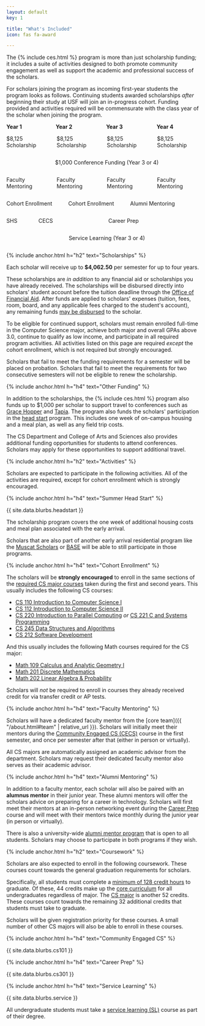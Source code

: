 ```yaml
---
layout: default
key: 1

title: "What's Included"
icon: fas fa-award

---
```


The {% include ces.html %} program is more than just scholarship funding; it includes a suite of activities designed to both promote community engagement as well as support the academic and professional success of the scholars. 

For scholars joining the program as incoming first-year students the program looks as follows. Continuing students awarded scholarships *after* beginning their study at USF will join an in-progress cohort. Funding provided and activities required will be commensurate with the class year of the scholar when joining the program.

<div class="glance">
  <div class="columns is-3 is-mobile">
    <div class="column"><strong>Year 1</strong></div>
    <div class="column"><strong>Year 2</strong></div>
    <div class="column"><strong>Year 3</strong></div>
    <div class="column"><strong>Year 4</strong></div>
  </div>

  <div class="columns is-3 is-mobile">
    <div class="column">
      <p class="has-background-usf-green has-text-white">$8,125 Scholarship</p>
    </div>
    <div class="column">
      <p class="has-background-usf-green has-text-white">$8,125 Scholarship</p>
    </div>
    <div class="column">
      <p class="has-background-usf-green has-text-white">$8,125 Scholarship</p>
    </div>
    <div class="column">
      <p class="has-background-usf-green has-text-white">$8,125 Scholarship</p>
    </div>
  </div>

  <div class="columns is-3 is-mobile">
    <div class="column"></div>  
    <div class="column">
      <p class="has-background-usf-green has-text-white">
        $1,000 Conference Funding (Year 3 or 4)
      </p>
    </div>
  </div>

  <div class="columns is-3 is-mobile">
    <div class="column">
      <p class="has-background-usf-gold">Faculty Mentoring</p>
    </div>
    <div class="column">
      <p class="has-background-usf-gold">Faculty Mentoring</p>
    </div>
    <div class="column">
      <p class="has-background-usf-gold">Faculty Mentoring</p>
    </div>
    <div class="column">
      <p class="has-background-usf-gold">Faculty Mentoring</p>
    </div>
  </div>

  <div class="columns is-3 is-mobile">
    <div class="column">
      <p class="has-background-usf-gold">Cohort Enrollment</p>
    </div>
    <div class="column">
      <p class="has-background-usf-gold">Cohort Enrollment</p>
    </div>
    <div class="column">
      <p class="has-background-usf-gold">Alumni Mentoring</p>
    </div>
    <div class="column"></div>        
  </div>

  <div class="columns is-3 is-mobile">
    <div class="column is-quarter">
      <div class="columns is-3 is-mobile">
        <div class="column is-narrow">
          <p class="has-background-usf-gold">SHS</p>
        </div>
        <div class="column">
          <p class="has-background-usf-gold">CECS</p>
        </div>
      </div>
    </div>
    <div class="column is-quarter"></div>
    <div class="column is-quarter">
      <p class="has-background-usf-gold">Career Prep</p>
    </div>
    <div class="column is-quarter"></div>
  </div>

  <div class="columns is-3 is-mobile">
    <div class="column is-half"></div>
    <div class="column is-half">
      <p class="has-background-usf-gold">Service Learning (Year 3 or 4)</p>
    </div>
  </div>
</div>

{% include anchor.html h="h2" text="Scholarships" %}

Each scholar will receive up to **$4,062.50** per semester for up to four years. 

These scholarships are *in addition* to any financial aid or scholarships you have already received. The scholarships will be disbursed directly into scholars’ student account before the tuition deadline through the [Office of Financial Aid](https://myusf.usfca.edu/financial-aid). After funds are applied to scholars' expenses (tuition, fees, room, board, and any applicable fees charged to the student's account), any remaining funds [may be disbursed](https://myusf.usfca.edu/financial-aid/policies) to the scholar.  

To be eligible for continued support, scholars must remain enrolled full-time in the Computer Science major, achieve both major and overall GPAs above 3.0, continue to qualify as low income, and participate in all required program activities. All activities listed on this page are required *except* the cohort enrollment, which is not required but strongly encouraged.

Scholars that fail to meet the funding requirements for a semester will be placed on probation. Scholars that fail to meet the requirements for two consecutive semesters will not be eligible to renew the scholarship.

{% include anchor.html h="h4" text="Other Funding" %}

In addition to the scholarships, the {% include ces.html %} program also funds up to $1,000 per scholar to support travel to conferences such as [Grace Hopper](https://ghc.anitab.org/) and [Tapia](http://tapiaconference.org/).
The program also funds the scholars' participation in the [head start](#summer-head-start) program.
This includes one week of on-campus housing and a meal plan, as well as any field trip costs.

<article class="message">
  <div class="message-body">
    <i class="fas fa-plane"></i>
    The CS Department and College of Arts and Sciences also provides additional funding opportunities for students to attend conferences. Scholars may apply for these opportunities to support additional travel.
  </div>
</article>

{% include anchor.html h="h2" text="Activities" %}

Scholars are expected to participate in the following activities. All of the activities are required, except for cohort enrollment which is strongly encouraged.

{% include anchor.html h="h4" text="Summer Head Start" %}

<p>
  {{ site.data.blurbs.headstart }}
</p>

The scholarship program covers the one week of additional housing costs and meal plan associated with the early arrival.

<article class="message">
  <div class="message-body">
    <i class="fas fa-info-circle"></i>
    Scholars that are also part of another early arrival residential program like the <a href="https://myusf.usfca.edu/student-life/casa/muscat">Muscat Scholars</a> or <a href="https://www.usfca.edu/academics/special-programs/black-achievement-success-engagement">BASE</a> will be able to still participate in those programs.
  </div>
</article>

{% include anchor.html h="h4" text="Cohort Enrollment" %}

The scholars will be **strongly encouraged** to enroll in the same sections of the [required CS major courses](https://www.usfca.edu/catalog/undergraduate/arts-sciences/computer-science/major) taken during the first and second years. This usually includes the following CS courses:

  - [CS 110 Introduction to Computer Science I](https://www.usfca.edu/catalog/course/110-introduction-computer-science-i)
  - [CS 112 Introduction to Computer Science II](https://www.usfca.edu/catalog/course/112-introduction-computer-science-ii)
  - [CS 220 Introduction to Parallel Computing](https://www.usfca.edu/catalog/course/220-introduction-parallel-computing) *or* [CS 221 C and Systems Programming](https://www.usfca.edu/catalog/course/221-c-and-systems-programming)
  - [CS 245 Data Structures and Algorithms](https://www.usfca.edu/catalog/course/245-data-struct-algorithms)
  - [CS 212 Software Development](https://www.usfca.edu/catalog/course/212-software-development)

And this usually includes the following Math courses required for the CS major:

  - [Math 109 Calculus and Analytic Geometry I](https://www.usfca.edu/catalog/course/109-calculus-and-analytic-geometry-i)
  - [Math 201 Discrete Mathematics](https://www.usfca.edu/catalog/course/201-discrete-mathematics)
  - [Math 202 Linear Algebra & Probability](https://www.usfca.edu/catalog/course/202-linear-algebra-probability)

Scholars will *not* be required to enroll in courses they already received credit for via transfer credit or AP tests.

{% include anchor.html h="h4" text="Faculty Mentoring" %}

Scholars will have a dedicated faculty mentor from the [core team]({{ "/about.html#team" | relative_url }}). Scholars will initially meet their mentors during the [Community Engaged CS (CECS)](#community-engaged-cs) course in the first semester, and once per semester after that (either in person or virtually).

<article class="message">
  <div class="message-body">
    <i class="fas fa-user"></i>
    All CS majors are automatically assigned an academic advisor from the department. Scholars may request their dedicated faculty mentor also serves as their academic advisor.
  </div>
</article>

{% include anchor.html h="h4" text="Alumni Mentoring" %}

In addition to a faculty mentor, each scholar will also be paired with an <strong>alumnus mentor</strong> in their junior year. These alumni mentors will offer the scholars advice on preparing for a career in technology. Scholars will first meet their mentors at an in-person networking event during the [Career Prep](#career-prep) course and will meet with their mentors twice monthly during the junior year (in person or virtually).

<article class="message">
  <div class="message-body">
    <i class="fas fa-users"></i>
    There is also a university-wide <a href="https://www.usfca.edu/alumni/mentor">alumni mentor program</a> that is open to all students. Scholars may choose to participate in both programs if they wish.
  </div>
</article>

{% include anchor.html h="h2" text="Coursework" %}

Scholars are also expected to enroll in the following coursework. These courses count towards the general graduation requirements for scholars.

Specifically, all students must complete a [minimum of 128 credit hours](https://www.usfca.edu/catalog/regulations/student) to graduate. Of these, 44 credits make up the [core curriculum](https://www.usfca.edu/academics/undergraduate/core-curriculum) for all undergraduates regardless of major. The [CS major](https://www.usfca.edu/catalog/undergraduate/arts-sciences/computer-science/major) is another 52 credits. These courses count towards the remaining 32 additional credits that students must take to graduate.

Scholars will be given registration priority for these courses. A small number of other CS majors will also be able to enroll in these courses.

{% include anchor.html h="h4" text="Community Engaged CS" %}

<p>
  {{ site.data.blurbs.cs101 }}
</p>

{% include anchor.html h="h4" text="Career Prep" %}

<p>
  {{ site.data.blurbs.cs301 }}
</p>

{% include anchor.html h="h4" text="Service Learning" %}

<p>
  {{ site.data.blurbs.service }}
</p>

<article class="message">
  <div class="message-body">
    <i class="fas fa-hand-holding-heart"></i>
    All undergraduate students must take a <a href="https://www.usfca.edu/academics/undergraduate/core-curriculum/additional-requirements">service learning (SL)</a> course as part of their degree.
  </div>
</article>
